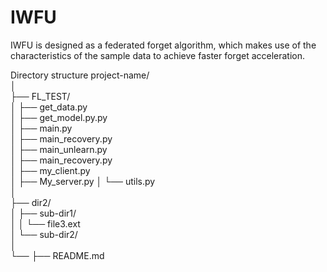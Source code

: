 # IWFU
IWFU is designed as a federated forget algorithm, which makes use of the characteristics of the sample data to achieve faster forget acceleration.

Directory structure
project-name/  
│  
├── FL_TEST/  
│   ├── get_data.py  
│   ├── get_model.py.py  
│   ├── main.py  
│   ├── main_recovery.py  
│   ├── main_unlearn.py  
│   ├── main_recovery.py  
│   ├── my_client.py  
│   ├── My_server.py 
│   └── utils.py  
│  
├── dir2/  
│   ├── sub-dir1/  
│   │   └── file3.ext  
│   └── sub-dir2/  
│  
└── ├── README.md 

